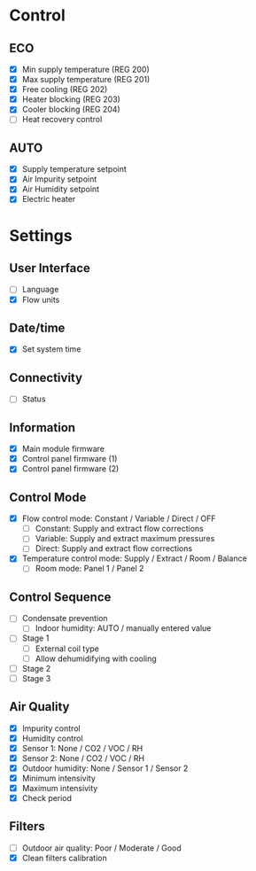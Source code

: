 # Control

## ECO

- [x] Min supply temperature (REG 200)
- [x] Max supply temperature (REG 201)
- [x] Free cooling (REG 202)
- [x] Heater blocking (REG 203)
- [x] Cooler blocking (REG 204)
- [ ] Heat recovery control

## AUTO

- [x] Supply temperature setpoint
- [x] Air Impurity setpoint
- [x] Air Humidity setpoint
- [x] Electric heater 

# Settings

## User Interface
- [ ] Language
- [x] Flow units

## Date/time
- [x] Set system time

## Connectivity
- [ ] Status

## Information
- [x] Main module firmware
- [x] Control panel firmware (1)
- [x] Control panel firmware (2)

## Control Mode
- [x] Flow control mode: Constant / Variable / Direct / OFF
  - [ ] Constant: Supply and extract flow corrections
  - [ ] Variable: Supply and extract maximum pressures
  - [ ] Direct: Supply and extract flow corrections
- [x] Temperature control mode: Supply / Extract / Room / Balance
  - [ ] Room mode: Panel 1 / Panel 2

## Control Sequence
- [ ] Condensate prevention
  - [ ] Indoor humidity: AUTO / manually entered value
- [ ] Stage 1
  - [ ] External coil type
  - [ ] Allow dehumidifying with cooling
- [ ] Stage 2
- [ ] Stage 3

## Air Quality
- [x] Impurity control
- [x] Humidity control
- [x] Sensor 1: None / CO2 / VOC / RH
- [x] Sensor 2: None / CO2 / VOC / RH
- [x] Outdoor humidity: None / Sensor 1 / Sensor 2
- [x] Minimum intensivity
- [x] Maximum intensivity
- [x] Check period

## Filters
- [ ] Outdoor air quality: Poor / Moderate / Good
- [x] Clean filters calibration
